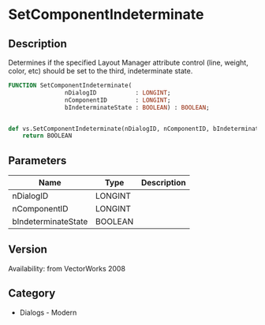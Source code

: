 # SetComponentIndeterminate

## Description
Determines if the specified Layout Manager attribute control (line, weight, color, etc) should be set to the third, indeterminate state.

```pascal
FUNCTION SetComponentIndeterminate(
				nDialogID           : LONGINT;
				nComponentID        : LONGINT;
				bIndeterminateState : BOOLEAN) : BOOLEAN;
```

```python

def vs.SetComponentIndeterminate(nDialogID, nComponentID, bIndeterminateState):
    return BOOLEAN
```

## Parameters
|Name|Type|Description|
|---|---|---|
|nDialogID|LONGINT||
|nComponentID|LONGINT||
|bIndeterminateState|BOOLEAN||

## Version
Availability: from VectorWorks 2008
## Category
* Dialogs - Modern

